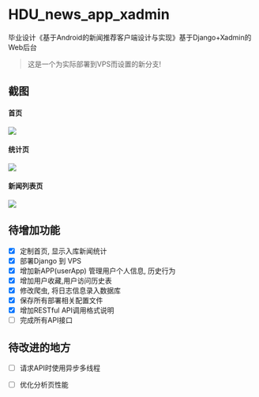 # HDU_news_app_xadmin


毕业设计《基于Android的新闻推荐客户端设计与实现》基于Django+Xadmin的Web后台

> 这是一个为实际部署到VPS而设置的新分支!

## 截图

#### 首页
![](https://pic-1253509712.cos.ap-shanghai.myqcloud.com/20190531155352.png)
#### 统计页 
![](https://pic-1253509712.cos.ap-shanghai.myqcloud.com/20190531155355.png)
#### 新闻列表页
![](https://pic-1253509712.cos.ap-shanghai.myqcloud.com/20190531155358.png)


## 待增加功能
- [x] 定制首页, 显示入库新闻统计
- [x] 部署Django 到 VPS
- [x] 增加新APP(userApp) 管理用户个人信息, 历史行为
- [x] 增加用户收藏,用户访问历史表
- [x] 修改爬虫, 将日志信息录入数据库
- [x] 保存所有部署相关配置文件
- [x] 增加RESTful API调用格式说明 
- [ ] 完成所有API接口

## 待改进的地方
- [ ] 请求API时使用异步多线程
- [ ] 优化分析页性能

 
